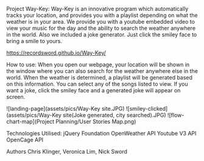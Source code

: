 Project Way-Key:
Way-Key is an innovative program which automatically tracks your location, and provides you with a playlist depending on what the weather is in your area. We provide you with a youtube embedded video to view your music for the day and the ability to search the weather anywhere in the world.
Also we included a joke generator. Just click the smiley face to bring a smile to yours.

https://recordsword.github.io/Way-Key/

How to use:
When you open our webpage, your location will be shown in the window where you can also search for the weather anywhere else in the world.
When the weather is determined, a playlist will be generated based on this information. You can select any of the songs listed to view.
If you want a joke, click the smiley face and a generated joke will appear on screen.

![landing-page](assets/pics/Way-Key site.JPG)
![smiley-clicked](assets/pics/Way-Key site(Joke generated, city searched).JPG)
![flow-chart-map](Project Planning/User Stories Map.png)

Technologies Utilised:
jQuery
Foundation
OpenWeather API
Youtube V3 API
OpenCage API

Authors
Chris Klinger, Veronica Lim, Nick Sword